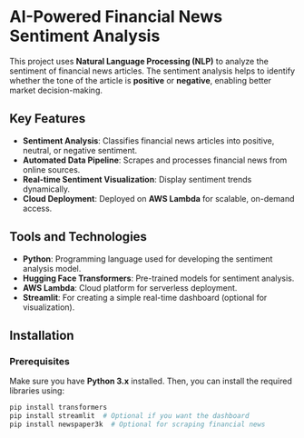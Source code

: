 # AI-Powered Financial News Sentiment Analysis

This project uses **Natural Language Processing (NLP)** to analyze the sentiment of financial news articles. The sentiment analysis helps to identify whether the tone of the article is **positive** or **negative**, enabling better market decision-making.

## Key Features

- **Sentiment Analysis**: Classifies financial news articles into positive, neutral, or negative sentiment.
- **Automated Data Pipeline**: Scrapes and processes financial news from online sources.
- **Real-time Sentiment Visualization**: Display sentiment trends dynamically.
- **Cloud Deployment**: Deployed on **AWS Lambda** for scalable, on-demand access.

## Tools and Technologies

- **Python**: Programming language used for developing the sentiment analysis model.
- **Hugging Face Transformers**: Pre-trained models for sentiment analysis.
- **AWS Lambda**: Cloud platform for serverless deployment.
- **Streamlit**: For creating a simple real-time dashboard (optional for visualization).

## Installation

### Prerequisites
Make sure you have **Python 3.x** installed. Then, you can install the required libraries using:

```bash
pip install transformers
pip install streamlit  # Optional if you want the dashboard
pip install newspaper3k  # Optional for scraping financial news
